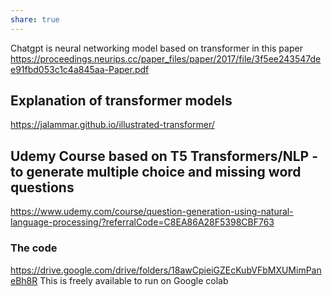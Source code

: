 ```yaml
---
share: true
---
```

Chatgpt is neural networking model based on transformer in this paper
https://proceedings.neurips.cc/paper_files/paper/2017/file/3f5ee243547dee91fbd053c1c4a845aa-Paper.pdf

## Explanation of transformer models
https://jalammar.github.io/illustrated-transformer/


## Udemy Course based on T5 Transformers/NLP - to generate multiple choice and missing word questions 
https://www.udemy.com/course/question-generation-using-natural-language-processing/?referralCode=C8EA86A28F5398CBF763

### The code 
https://drive.google.com/drive/folders/18awCpieiGZEcKubVFbMXUMimPaneBh8R
This is freely available to run on Google colab


